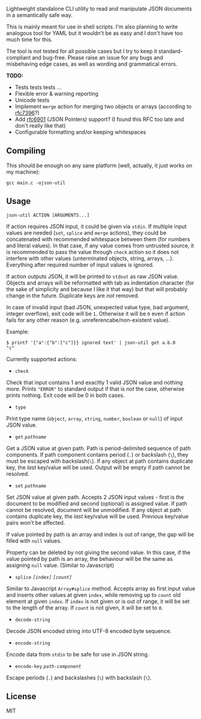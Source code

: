 Lightweight standalone CLI utility to read and manipulate JSON documents in a semantically safe way.

This is mainly meant for use in shell scripts. I'm also planning to write analogous tool for YAML but it wouldn't be as easy and I don't have too much time for this.

The tool is not tested for all possible cases but I try to keep it standard-compliant and bug-free. Please raise an issue for any bugs and misbehaving edge cases, as well as wording and grammatical errors.


**TODO:**
 * Tests tests tests ...
 * Flexible error & warning reporting
 * Unicode tests
 * Implement `merge` action for merging two objects or arrays (according to [rfc7396](https://tools.ietf.org/html/rfc7396)?)
 * Add [rfc6901](https://tools.ietf.org/html/rfc6901) (JSON Pointers) support? (I found this RFC too late and don't really like that)
 * Configurable formatting and/or keeping whitespaces


## Compiling


This should be enough on any sane platform (well, actually, it just works on my machine):

```
gcc main.c -ojson-util
```


## Usage

```
json-util ACTION [ARGUMENTS...]
```

If action requires JSON input, it could be given via `stdin`. If multiple input values are needed (`set`, `splice` and `merge` actions),
they could be concatenated with recommended whitespace between them (for numbers and literal values). In that
case, if any value comes from untrusted source, it is recommended to pass the value through `check` action
so it does not interfere with other values (unterminated objects, string, arrays, ...).
Everything after required number of input values is ignored.

If action outputs JSON, it will be printed to `stdout` as raw JSON value. Objects and arrays will be reformatted
with tab as indentation character (for the sake of simplicity and because I like it that way) but that will probably change
in the future. Duplicate keys are *not* removed.

In case of invalid input (bad JSON, unexpected value type, bad argument, integer overflow), exit code will be `1`. Otherwise
it will be `0` even if action fails for any other reason (e.g. unreferencabe/non-existent value).

Example:
```
$ printf '{"a":{"b":["c"]}} ignored text' | json-util get a.b.0
"c"
```

Currently supported actions:

 * `check`
 
 Check that input contains 1 and exacltly 1 valid JSON value and nothing more. Prints `"ERROR"` to standard output
 if that is *not* the case, otherwise prints nothing. Exit code will be 0 in both cases.

 * `type`
 
 Print type name (`object`, `array`, `string`, `number`, `boolean` or `null`) of input JSON value.

 * `get` *`pathname`*
 
 Get a JSON value at given path. Path is period-delimited sequence of path components. If path component
 contains period (`.`) or backslash (`\`), they must be escaped with backslash(`\`). If any object at path
 contains duplicate key, the *last* key/value will be used. Output will be empty if path cannot be resolved.

 * `set` *`pathname`*
 
 Set JSON value at given path. Accepts 2 JSON input values - first is the document to be modified and
 second (optional) is assigned value. If path cannot be resolved, document will be unmodified. If any object at path
 contains duplicate key, the *last* key/value will be used. Previous key/value pairs won't be affected.
 
 If value pointed by path is an array and index is out of range, the gap will be filled with `null` values.
 
 Property can be deleted by not giving the second value. In this case, if the value pointed by path is an array,
 the behaviour will be the same as assigning `null` value. (Similar to Javascript)
 
 * `splice` *`[index]`* *`[count]`*
 
 Similar to Javascript `Array#splice` method. Accepts array as first input value and inserts other values at given `index`,
 while removing up to `count` old element at given `index`. If `index` is not given or is out of range,
 it will be set to the length of the array. If `count` is not given, it will be set to `0`.

 * `decode-string`
 
 Decode JSON encoded string into UTF-8 encoded byte sequence.

 * `encode-string`
 
 Encode data from `stdin` to be safe for use in JSON string.

 * `encode-key` *`path-component`*
 
 Escape periods (`.`) and backslashes (`\`) with backslash (`\`).

## License

MIT
